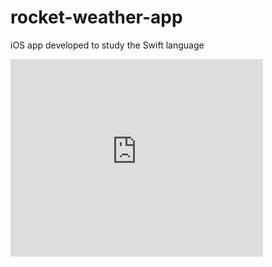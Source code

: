 # rocket-weather-app
iOS app developed to study the Swift language

<iframe src="https://www.behance.net/embed/project/191632149?ilo0=1" height="316" width="404" allowfullscreen lazyload frameborder="0" allow="clipboard-write" refererPolicy="strict-origin-when-cross-origin"></iframe>
